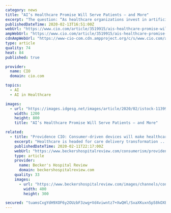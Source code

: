 ```yaml
---
category: news
title: "AI’s Healthcare Promise Will Serve Patients — and More"
excerpt: "The question: “As healthcare organizations invest in artificial intelligence technologies, in what areas can they reap the most immediate benefits?” Scott Nelson, Founder, CEO, CTO, Reuleaux Technology, agrees. “Without question, the most immediate AND impactful application of AI in healthcare will be patient engagement/behavior during ..."
publishedDateTime: 2020-02-13T16:51:00Z
webUrl: "https://www.cio.com/article/3519915/ais-healthcare-promise-will-serve-patients-and-more.html"
ampWebUrl: "https://www.cio.com/article/3519915/ais-healthcare-promise-will-serve-patients-and-more.amp.html"
cdnAmpWebUrl: "https://www-cio-com.cdn.ampproject.org/c/s/www.cio.com/article/3519915/ais-healthcare-promise-will-serve-patients-and-more.amp.html"
type: article
quality: 74
heat: 84
published: true

provider:
  name: CIO
  domain: cio.com

topics:
  - AI
  - AI in Healthcare

images:
  - url: "https://images.idgesg.net/images/article/2020/02/istock-1139923894-100831551-large.jpg"
    width: 1200
    height: 800
    title: "AI’s Healthcare Promise Will Serve Patients — and More"

related:
  - title: "Providence CIO: Consumer-driven devices will make healthcare more patient-centered"
    excerpt: "Healthcare is headed for care delivery transformation ... Once medical records interoperability is achieved, providers can start using machine learning and artificial intelligence to analyze patient data stored in a single source. These tools will be ..."
    publishedDateTime: 2020-02-11T22:17:00Z
    webUrl: "https://www.beckershospitalreview.com/consumerism/providence-cio-consumer-driven-devices-will-make-healthcare-more-patient-centered.html"
    type: article
    provider:
      name: Becker's Hospital Review
      domain: beckershospitalreview.com
    quality: 33
    images:
      - url: "https://www.beckershospitalreview.com/images/channels/consumerism/2.jpg"
        width: 400
        height: 300

secured: "tuamsCxgYdH9XOF6y2OUzbF3zwg+Vd4viwntz7+XwQHl/SxaXKuxn5p58kOXBNBUyA8hAcdm2ig0A2Wy8kv7aTcpVafDTA/SiV/j14XAZTvLn+1U2DuyDBgC0Yni0rtb6CYTDkWK1Qh6vaVj5LVANTGGJYM9sUegxJczMJrgoYHJaOjV/1S/Y3m3MkzW+DEojk+VdjJFPI55YNUyRYblmY+IB1UvIKhFn3VasFcPAesoXL1Ui0Xi+yqvubQPht+Iw9zSSRVxJS3T+o+6RZSvRhApo99XJiAH+kcr/Iv7yp/pTt8MizRsh0P7Yn5DpkPv1eeYXPgNNwVa3WOiD6BKLnaT98uzbW2UOogsxtqYnR7tCYfQFua+4fRKDdA8LKB8lSYmb5uMWjQnW1vAWBUSNUHXMHSy2o3ewi09/j2/GJ8OlNrPBTyeTzN4Rtpk3Gt/hrt6BRAkUwMEljCc1O6WxX5GrKEonh3EaCAK/7WG5Ao=;a+8rQroyY+5GUzIvkMf2uQ=="
---
```


